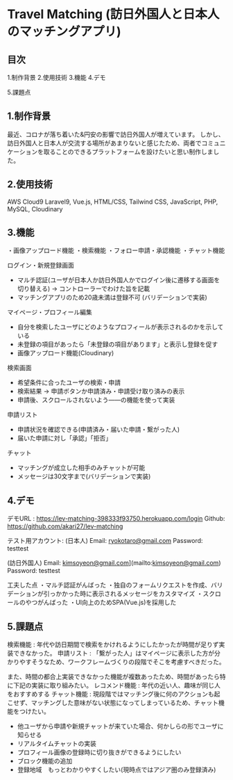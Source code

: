 # Travel Matching (訪日外国人と日本人のマッチングアプリ)

## 目次
1.制作背景
2.使用技術
3.機能
4.デモ
<!--5.データフロー-->
5.課題点

## 1.制作背景
最近、コロナが落ち着いた&円安の影響で訪日外国人が増えています。
しかし、訪日外国人と日本人が交流する場所があまりないと感じたため、両者でコミュニケーションを取ることのできるプラットフォームを設けたいと思い制作しました。


## 2.使用技術
AWS Cloud9
Laravel9, Vue.js, HTML/CSS, Tailwind CSS, JavaScript, PHP, MySQL, Cloudinary

## 3.機能
・画像アップロード機能
・検索機能
・フォロー申請・承認機能
・チャット機能

ログイン・新規登録画面
- マルチ認証(ユーザが日本人か訪日外国人かでログイン後に遷移する画面を切り替える)
→ コントローラーでわけた旨を記載
- マッチングアプリのため20歳未満は登録不可 (バリデーションで実装)

マイページ・プロフィール編集
- 自分を検索したユーザにどのようなプロフィールが表示されるのかを示している
- 未登録の項目があったら「未登録の項目があります」と表示し登録を促す
- 画像アップロード機能(Cloudinary)

検索画面
- 希望条件に合ったユーザの検索・申請
- 検索結果 → 申請ボタンか申請済み・申請受け取り済みの表示
- 申請後、スクロールされないよう——の機能を使って実装

申請リスト
- 申請状況を確認できる(申請済み・届いた申請・繋がった人)
- 届いた申請に対し「承認」「拒否」

チャット
- マッチングが成立した相手のみチャットが可能
- メッセージは30文字まで(バリデーションで実装)


## 4.デモ
デモURL : https://lev-matching-398333f93750.herokuapp.com/login
Github: https://github.com/akari27/lev-matching

テスト用アカウント:
(日本人)
Email: ryokotaro@gmail.com
Password: testtest

(訪日外国人)
Email: kimsoyeon@gmail.com](mailto:kimsoyeon@gmail.com)
Password: testtest

<!--## データフロー-->
<!--DB修正したらはる-->

工夫した点
・マルチ認証がんばった
・独自のフォームリクエストを作成、バリデーションが引っかかった時に表示されるメッセージをカスタマイズ
・スクロールのやつがんばった
・UI向上のためSPA(Vue.js)を採用した

## 5.課題点
検索機能 : 年代や訪日期間で検索をかけれるようにしたかったが時間が足りず実装できなかった。
申請リスト : 「繋がった人」はマイページに表示した方が分かりやすそうなため、ワークフレームづくりの段階でそこを考慮すべきだった。

また、時間の都合上実装できなかった機能が複数あったため、時間があったら特に下記の実装に取り組みたい。
レコメンド機能 : 年代の近い人、趣味が同じ人をおすすめする
チャット機能 : 現段階ではマッチング後に何のアクションも起こせず、マッチングした意味がない状態になってしまっているため、チャット機能をつけたい。

- 他ユーザから申請や新規チャットが来ていた場合、何かしらの形でユーザに知らせる
- リアルタイムチャットの実装
- プロフィール画像の登録時に切り抜きができるようにしたい
- ブロック機能の追加
- 登録地域　もっとわかりやすくしたい(現時点ではアジア圏のみ登録済み)